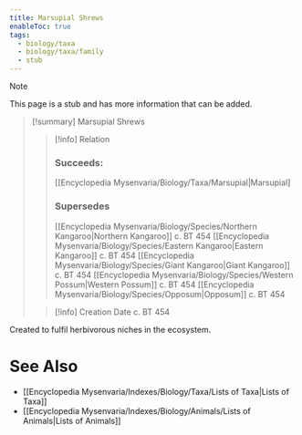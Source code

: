 ```yaml
---
title: Marsupial Shrews
enableToc: true
tags:
  - biology/taxa
  - biology/taxa/family
  - stub
---
```


> [!note]
> This page is a stub and has more information that can be added.

> [!summary] Marsupial Shrews
> > [!info] Relation
> > ### Succeeds:
> > [[Encyclopedia Mysenvaria/Biology/Taxa/Marsupial|Marsupial]
> > ### Supersedes 
> > [[Encyclopedia Mysenvaria/Biology/Species/Northern Kangaroo|Northern Kangaroo]] c. BT 454
> > [[Encyclopedia Mysenvaria/Biology/Species/Eastern Kangaroo|Eastern Kangaroo]] c. BT 454
> > [[Encyclopedia Mysenvaria/Biology/Species/Giant Kangaroo|Giant Kangaroo]] c. BT 454
> > [[Encyclopedia Mysenvaria/Biology/Species/Western Possum|Western Possum]] c. BT 454
> > [[Encyclopedia Mysenvaria/Biology/Species/Opposum|Opposum]] c. BT 454
>
> > [!info] Creation Date
> > c. BT 454

Created to fulfil herbivorous niches in the ecosystem.

# See Also
- [[Encyclopedia Mysenvaria/Indexes/Biology/Taxa/Lists of Taxa|Lists of Taxa]]
- [[Encyclopedia Mysenvaria/Indexes/Biology/Animals/Lists of Animals|Lists of Animals]]
